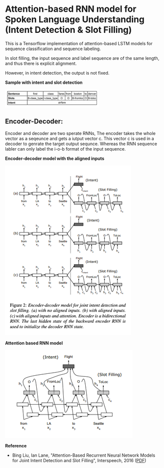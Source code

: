 Attention-based RNN model for Spoken Language Understanding (Intent Detection & Slot Filling)
==================
This is a Tensorflow implementation of attention-based LSTM models for sequence classification and sequence labeling.

In slot filling, the input sequence and label sequence are of the same length, and thus there is explicit alignment.

However, in intent detection, the output is not fixed.

**Sample with intent and slot detection**

![](Extra_stuff/Image3.png)

## Encoder-Decoder: 
Encoder and decoder are two sperate RNNs, 
The encoder takes the whole vector as a seqeunce and gets a iutput vector c. This vector c is used in a decoder to genrate the target output sequnce.
Whereas the RNN sequence labler can only label the i-o-b format of the input sequence.



**Encoder-decoder model with the aligned inputs**

![](Extra_stuff/Image1.png)

**Attention based RNN model**

![](Extra_stuff/Image2.png)



**Reference**

* Bing Liu, Ian Lane, "Attention-Based Recurrent Neural Network Models for Joint Intent Detection and Slot Filling", Interspeech, 2016 (<a href="http://www.isca-speech.org/archive/Interspeech_2016/pdfs/1352.PDF" target="_blank">PDF</a>)

